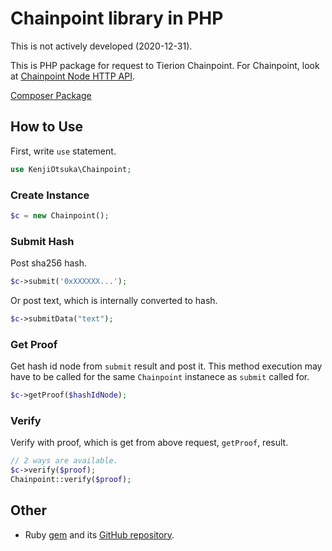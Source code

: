 # Chainpoint library in PHP

This is not actively developed (2020-12-31).

This is PHP package for request to Tierion Chainpoint.
For Chainpoint, look at [Chainpoint Node HTTP API](https://github.com/chainpoint/chainpoint-node/wiki/Node-HTTP-API).

[Composer Package](https://packagist.org/packages/kenji-otsuka/chainpoint)

## How to Use

First, write `use` statement.

```php
use KenjiOtsuka\Chainpoint;
```

### Create Instance

```php
$c = new Chainpoint();
```

### Submit Hash

Post sha256 hash.

```php
$c->submit('0xXXXXXX...');
```

Or post text, which is internally converted to hash.

```php
$c->submitData("text");
```

### Get Proof

Get hash id node from `submit` result and post it.
This method execution may have to be called for the same `Chainpoint` instanece
as `submit` called for.

```php
$c->getProof($hashIdNode);
```

### Verify

Verify with proof, which is get from above request, `getProof`, result.

```php
// 2 ways are available.
$c->verify($proof);
Chainpoint::verify($proof);
```

## Other

* Ruby [gem](https://rubygems.org/gems/chainpoint) and its [GitHub repository](https://github.com/KenjiOhtsuka/chainpoint_gem).
